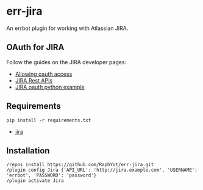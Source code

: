 err-jira
=========

An errbot plugin for working with Atlassian JIRA.

OAuth for JIRA
----

Follow the guides on the JIRA developer pages:

- [Allowing oauth access](https://confluence.atlassian.com/jira/allowing-oauth-access-200213098.html "")
- [JIRA Rest APIs](https://developer.atlassian.com/jiradev/jira-apis/jira-rest-apis/jira-rest-api-tutorials/jira-rest-api-example-oauth-authentication "")
- [JIRA oauth python example](https://bitbucket.org/atlassian_tutorial/atlassian-oauth-examples/src/d625161454d1ca97b4515c6147b093fac9a68f7e/python/?at=default "")


Requirements
----

    pip install -r requirements.txt

- [jira](https://github.com/pycontribs/jira "jira")


Installation
----

    /repos install https://github.com/RaphYot/err-jira.git
    /plugin config Jira {'API_URL': 'http://jira.example.com', 'USERNAME': 'errbot', 'PASSWORD': 'password'}
    /plugin activate Jira
